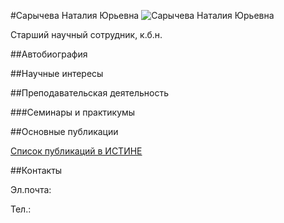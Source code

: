 #Сарычева Наталия Юрьевна
![Сарычева Наталия Юрьевна](./saricheva.jpg "Сарычева Наталия Юрьевна")

Старший научный сотрудник, к.б.н.

##Автобиография

##Научные интересы

##Преподавательская деятельность

###Семинары и практикумы


##Основные публикации


[Список публикаций в ИСТИНЕ](http://istina.msu.ru/profile/sarycheva_nu/)

##Контакты

Эл.почта: 

Тел.: 